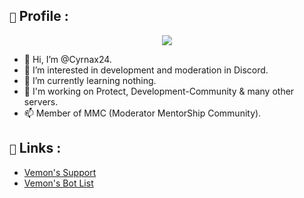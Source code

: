 ## `🔎` Profile : 

<div align="center">
   <a href="https://cyrnax24.github.io/profile" target="_blank"><img src="https://imgur.com/reD2evz.png" align="center" /></a>
</div>

- 👋 Hi, I’m @Cyrnax24.
- 👀 I’m interested in development and moderation in Discord.
- 🌱 I’m currently learning nothing.
- 💞️ I'm working on Protect, Development-Community & many other servers.
- 📫 Member of MMC (Moderator MentorShip Community).
   
## `🚀` Links :

- [Vemon's Support](https://discord.gg/invite/JNHqUmmp9u)
- [Vemon's Bot List](https://top.gg/bot/774704496399220756)
